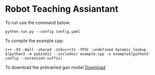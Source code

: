 # Robot Teaching Assiantant

To run use the command below:

```
python run.py --config config.yaml
```


To compile the example cpp:

```
c++ -O3 -Wall -shared -std=c++11 -fPIC -undefined dynamic_lookup $(python3 -m pybind11 --includes) example.cpp -o example$(python3-config --extension-suffix)
```

To download the pretrained gan model [Download](https://drive.google.com/file/d/1isZ5VeZV4Sx2XI0tt7SnsvH2JjcvowLY/view?usp=sharing)
